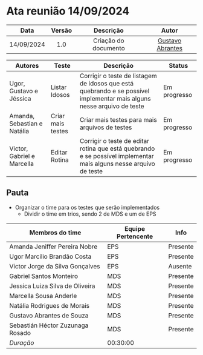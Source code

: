 # Ata reunião 14/09/2024

|    Data    | Versão |      Descrição       |                     Autor                     |
|:----------:|:------:|:--------------------:|:---------------------------------------------:|
| 14/09/2024 |  1.0   | Criação do documento | [Gustavo Abrantes](https://github.com/GustaaSZ) |

| Autores | Teste | Descrição | Status |
| ------- | ------- | ------- |------|
|Ugor, Gustavo e Jéssica|     Listar Idosos      |     Corrigir o teste de listagem de idosos que está quebrando e se possível implementar mais alguns nesse arquivo de teste      | Em progresso|
|Amanda, Sebastian e Natália|     Criar mais testes      |     Criar mais testes para mais arquivos de testes      | Em progresso|
|Victor, Gabriel e Marcella|     Editar Rotina      |     Corrigir o teste de editar rotina que está quebrando  e se possível implementar mais alguns nesse arquivo de teste | Em progresso|

## Pauta

- Organizar o time para os testes que serão implementados
    - Dividir o time em trios, sendo 2 de MDS e um de EPS 

| Membros do time | Equipe Pertencente | Info     |
|----------------------|--------------------|----------|
| Amanda Jeniffer Pereira Nobre                | EPS                | Presente |
| Ugor Marcílio Brandão Costa                 | EPS                | Presente |
| Victor Jorge da Silva Gonçalves                | EPS                | Ausente  |
| Gabriel Santos Monteiro               | MDS                | Presente |
| Jessica Luiza Silva de Oliveira                | MDS                | Presente |
| Marcella Sousa Anderle                | MDS                | Presente |
| Natália Rodrigues de Morais                | MDS                | Presente |
| Gustavo Abrantes de Souza                | MDS                | Presente |
| Sebastián Héctor Zuzunaga Rosado                | MDS                | Presente |
| *Duração*              | 00:30:00                      ||